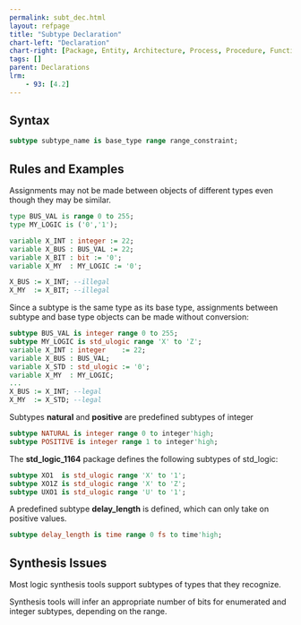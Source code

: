 ```yaml
---
permalink: subt_dec.html
layout: refpage
title: "Subtype Declaration"
chart-left: "Declaration"
chart-right: [Package, Entity, Architecture, Process, Procedure, Function]
tags: []
parent: Declarations
lrm:
    - 93: [4.2]
---
```


## Syntax

<!-- include the vhdl tag to highlight as vhdl -->
```vhdl
subtype subtype_name is base_type range range_constraint;
```

## Rules and Examples

Assignments may not be made between objects of different types even though they may be similar.
```vhdl
type BUS_VAL is range 0 to 255;
type MY_LOGIC is ('0','1');

variable X_INT : integer := 22;
variable X_BUS : BUS_VAL := 22;
variable X_BIT : bit := '0';
variable X_MY  : MY_LOGIC := '0';

X_BUS := X_INT; --illegal
X_MY  := X_BIT; --illegal
```

Since a subtype is the same type as its base type, assignments between subtype and base type objects can be made without conversion:
```vhdl
subtype BUS_VAL is integer range 0 to 255;
subtype MY_LOGIC is std_ulogic range 'X' to 'Z';
variable X_INT : integer    := 22;
variable X_BUS : BUS_VAL;
variable X_STD : std_ulogic := '0';
variable X_MY  : MY_LOGIC;
...
X_BUS := X_INT; --legal
X_MY  := X_STD; --legal
```

Subtypes __natural__ and __positive__ are predefined subtypes of integer
```vhdl
subtype NATURAL is integer range 0 to integer'high;
subtype POSITIVE is integer range 1 to integer'high;
```

The __std_logic_1164__ package defines the following subtypes of std_logic:
```vhdl
subtype XO1  is std_ulogic range 'X' to '1';
subtype XO1Z is std_ulogic range 'X' to 'Z';
subtype UXO1 is std_ulogic range 'U' to '1';
```

A predefined subtype __delay_length__ is defined, which can only take on positive values.
```vhdl
subtype delay_length is time range 0 fs to time'high;
```

## Synthesis Issues

Most logic synthesis tools support subtypes of types that they recognize.

Synthesis tools will infer an appropriate number of bits for enumerated and integer subtypes, depending on the range.
